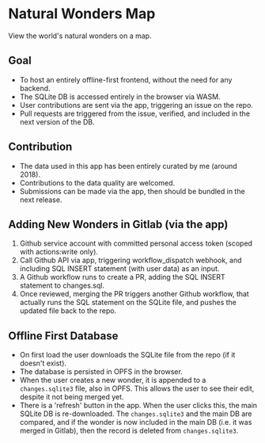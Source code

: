 # Natural Wonders Map

View the world's natural wonders on a map.

## Goal

- To host an entirely offline-first frontend, without the need for any backend.
- The SQLite DB is accessed entirely in the browser via WASM.
- User contributions are sent via the app, triggering an issue on the repo.
- Pull requests are triggered from the issue,
  verified, and included in the next version of the DB.

## Contribution

- The data used in this app has been entirely curated by me (around 2018).
- Contributions to the data quality are welcomed.
- Submissions can be made via the app, then should be bundled in the next release.

## Adding New Wonders in Gitlab (via the app)

1. Github service account with committed personal access token
   (scoped with actions:write only).
2. Call Github API via app, triggering workflow_dispatch webhook, and including SQL
   INSERT statement (with user data) as an input.
3. A Github workflow runs to create a PR, adding the SQL INSERT statement to changes.sql.
4. Once reviewed, merging the PR triggers another Github workflow,
   that actually runs the SQL statement
   on the SQLite file, and pushes the updated file back to the repo.

## Offline First Database

- On first load the user downloads the SQLite file from the repo (if it doesn't exist).
- The database is persisted in OPFS in the browser.
- When the user creates a new wonder,
  it is appended to a `changes.sqlite3` file, also in OPFS.
  This allows the user to see their edit, despite it not being merged yet.
- There is a 'refresh' button in the app.
  When the user clicks this, the main SQLite DB is re-downloaded.
  The `changes.sqlite3` and the main DB are compared, and if the wonder is now included
  in the main DB (i.e. it was merged in Gitlab),
  then the record is deleted from `changes.sqlite3`.

